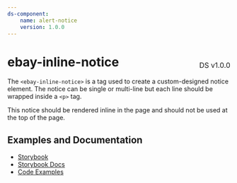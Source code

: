 ```yaml
---
ds-component:
    name: alert-notice
    version: 1.0.0
---
```


<h1 style='display: flex; justify-content: space-between; align-items: center;'>
    <span>
        ebay-inline-notice
    </span>
    <span style='font-weight: normal; font-size: medium; margin-bottom: -15px;'>
        DS v1.0.0
    </span>
</h1>

The `<ebay-inline-notice>` is a tag used to create a custom-designed notice element. The notice can be single or multi-line but each line should be wrapped inside a `<p>` tag.

This notice should be rendered inline in the page and should not be used at the top of the page.

## Examples and Documentation

-   [Storybook](https://ebay.github.io/ebayui-core/?path=/story/notices-tips-ebay-inline-notice)
-   [Storybook Docs](https://ebay.github.io/ebayui-core/?path=/docs/notices-tips-ebay-inline-notice)
-   [Code Examples](https://github.com/eBay/ebayui-core/tree/master/src/components/ebay-inline-notice/examples)
